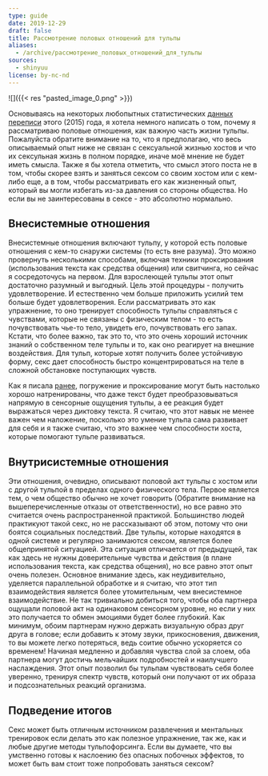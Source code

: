 ```yaml
---
type: guide
date: 2019-12-29
draft: false
title: Рассмотрение половых отношений для тульпы
aliases:
  - /archive/рассмотрение_половых_отношений_для_тульпы
sources:
  - shinyuu
license: by-nc-nd
---
```

![]({{< res "pasted_image_0.png" >}})

Основываясь на некоторых любопытных статистических [данных переписи](https://www.reddit.com/r/Tulpas/wiki/census) этого (2015) года, я хотела немного написать о том, почему я рассматриваю половые отношения, как важную часть жизни тульпы. Пожалуйста обратите внимание на то, что я предполагаю, что весь описываемый опыт ниже не связан с сексуальной жизнью хостов и что их сексульная жизнь в полном порядке, иначе моё мнение не будет иметь смысла. Также я бы хотела отметить, что смысл этого поста не в том, чтобы скорее взять и заняться сексом со своим хостом или с кем-либо еще, а в том, чтобы рассматривать его как жизненный опыт, который вы могли избегать из-за давления со стороны общества. Но если вы не заинтересованы в сексе - это абсолютно нормально.

## Внесистемные отношения
Внесистемные отношения включают тульпу, у которой есть половые отношения с кем-то снаружи системы (то есть вне разума).
Это можно провернуть несколькими способами, включая техники проксирования (использования текста как средства общения) или свитчинга, но сейчас я сосредоточусь на первом. Для взрослеющей тульпы этот опыт достаточно разумный и выгодный. Цель этой процедуры - получить удовлетворение. И естественно чем больше приложить усилий тем больше будет удовлетворения. Если рассматривать это как упражнение, то оно тренирует способность тульпы справляться с чувствами, которые не связаны с физическим телом - то есть почувствовать чье-то тело, увидеть его, почувствовать его запах. Кстати, что более важно, так это то, что это очень хороший источник знаний о собственном теле тульпы и то, как оно реагирует на внешние воздействия. Для тульп, которые хотят получить более устойчивую форму, секс дает способность быстро концентрироваться на теле в сложной обстановке поступающих чувств.

Как я писала [ранее](https://shinyuu.net/2015/06/wonderland-irc-feelings/), погружение и проксирование могут быть настолько хорошо натренированы, что даже текст будет преобразовываться напрямую в сенсорные ощущения тульпы, а ее реакция будет выражаться через диктовку текста. Я считаю, что этот навык не менее важен чем наложение, посколько это умение тульпа сама развивает для себя и я также считаю, что это важнее чем способности хоста, которые помогают тульпе развиваться.

## Внутрисистемные отношения
Эти отношения, очевидно, описывают половой акт тульпы с хостом или с другой тульпой в пределах одного физического тела. Первое является тем, о чем общество обычно не хочет говорить (Обратите внимание на вышеперечисленные отказы от ответственности), но все равно это  считается очень распространенной практикой. Большинство людей практикуют такой секс, но не рассказывают об этом, потому что они боятся социальных последствий. Две тульпы, которые находятся в одной системе и регулярно занимаются сексом, является более общепринятой ситуацией.
Эта ситуация отличается от предыдущей, так как здесь не нужны доверительные чувства и действия (в плане использования текста, как средства общения), но все равно этот опыт очень полезен. Основное внимание здесь, как неудивительно, уделяется параллельной обработке и я считаю, что этот тип взаимодействия является более утомительным, чем внесистемное взаимодействие. Не так тривиально добиться того, чтобы оба партнера ощущали половой акт на одинаковом сенсорном уровне, но если у них это получается то обмен эмоциями будет более глубокий. Как минимум, обоим партнерам нужно держать визуальную образ друг друга в голове; если добавить к этому звуки, прикосновения, движения, то вы можете легко потеряться, ведь соитие обычно ускоряется со временем! Начиная медленно и добавляя чувства слой за слоем, оба партнера могут достичь мельчайших подробностей и наилучшего наслаждения. Этот опыт позволил бы тульпам чувствовать себя более уверенно, тренируя спектр чувств, который они получают от их образа и подсознательных реакций организма.

## Подведение итогов
Секс может быть отличным источником развлечения и ментальных тренировок если делать это как полезное упражнение, так же, как и любые другие методы тульпофорсинга. Если вы думаете, что вы  умственно готовы к наслоению без опасных побочных эффектов, то может быть вам стоит тоже попробовать заняться сексом?
